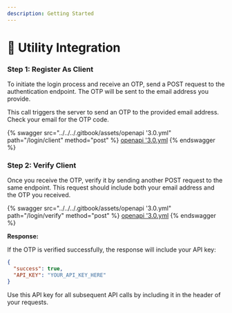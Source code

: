 ```yaml
---
description: Getting Started
---
```


# 🛒 Utility Integration

### Step 1: Register As Client

To initiate the login process and receive an OTP, send a POST request to the authentication endpoint. The OTP will be sent to the email address you provide.

This call triggers the server to send an OTP to the provided email address. Check your email for the OTP code.

{% swagger src="../../../.gitbook/assets/openapi '3.0.yml" path="/login/client" method="post" %}
[openapi '3.0.yml](<../../../.gitbook/assets/openapi '3.0.yml>)
{% endswagger %}

### Step 2: Verify Client

Once you receive the OTP, verify it by sending another POST request to the same endpoint. This request should include both your email address and the OTP you received.

{% swagger src="../../../.gitbook/assets/openapi '3.0.yml" path="/login/verify" method="post" %}
[openapi '3.0.yml](<../../../.gitbook/assets/openapi '3.0.yml>)
{% endswagger %}

**Response:**

If the OTP is verified successfully, the response will include your API key:

```json
{
  "success": true,
  "API_KEY": "YOUR_API_KEY_HERE"
}
```

Use this API key for all subsequent API calls by including it in the header of your requests.

